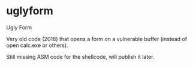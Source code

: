 # uglyform
Ugly Form

Very old code (2016) that opens a form on a vulnerable buffer (instead of open calc.exe or others).

Still missing ASM code for the shellcode, will publish it later.

